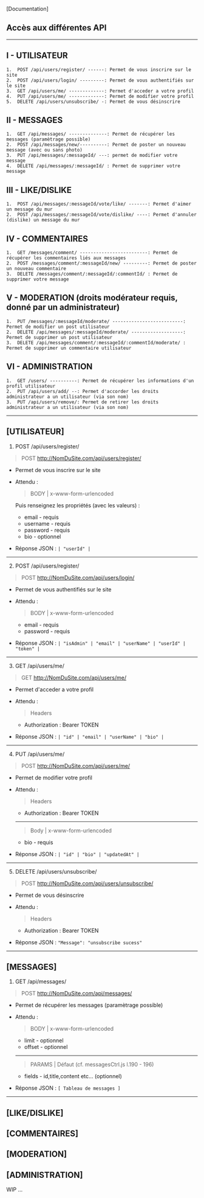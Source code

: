 [Documentation]
## Accès aux différentes API
---------------------------
## I - UTILISATEUR

	1.	POST /api/users/register/ ------: Permet de vous inscrire sur le site
	2.	POST /api/users/login/ ---------: Permet de vous authentifiés sur le site
    3.	GET /api/users/me/ -------------: Permet d'acceder a votre profil
    4.	PUT /api/users/me/ -------------: Permet de modifier votre profil
    5.	DELETE /api/users/unsubscribe/ -: Permet de vous désinscrire

## II - MESSAGES

	1.	GET /api/messages/ --------------: Permet de récupérer les messages (paramètrage possible)
	2.	POST /api/messages/new/----------: Permet de poster un nouveau message (avec ou sans photo)
    3.	PUT /api/messages/:messageId/ ---: permet de modifier votre message
    4.	DELETE /api/messages/:messageId/ : Permet de supprimer votre message

## III - LIKE/DISLIKE

	1.	POST /api/messages/:messageId/vote/like/ -------: Permet d'aimer un message du mur
	2.	POST /api/messages/:messageId/vote/dislike/ ----: Permet d'annuler (dislike) un message du mur

## IV - COMMENTAIRES

	1.	GET /messages/comment/ -------------------------: Permet de récupérer les commentaires liés aux messages
	2.	POST /messages/comment/:messageId/new/ ---------: Permet de poster un nouveau commentaire
    3.	DELETE /messages/comment/:messageId/:commentId/ : Permet de supprimer votre message

## V - MODERATION (droits modérateur requis, donné par un administrateur)

    1.	PUT /messages/:messageId/moderate/ --------------------------: Permet de modifier un post utilisateur
	2.	DELETE /api/messages/:messageId/moderate/ -------------------: Permet de supprimer un post utilisateur
    3.	DELETE /api/messages/comment/:messageId/:commentId/moderate/ : Permet de supprimer un commentaire utilisateur

## VI - ADMINISTRATION

    1.	GET /users/ ----------: Permet de récupérer les informations d'un profil utilisateur
	2.	PUT /api/users/add/ --: Permet d'accorder les droits administrateur a un utilisateur (via son nom)
    3.	PUT /api/users/remove/: Permet de retirer les droits administrateur a un utilisateur (via son nom)
---------------------------

## [UTILISATEUR]
1.	POST /api/users/register/
> POST http://NomDuSite.com/api/users/register/
- Permet de vous inscrire sur le site

- Attendu : 
    > BODY | x-www-form-urlencoded

    Puis renseignez les propriétés (avec les valeurs) :

    - email - requis
    - username - requis
    - password - requis
    - bio - optionnel

- Réponse JSON : ` | "userId" | `
---------------------------

2.	POST /api/users/register/
> POST http://NomDuSite.com/api/users/login/
- Permet de vous authentifiés sur le site

- Attendu : 
    > BODY | x-www-form-urlencoded
    - email - requis
    - password - requis

- Réponse JSON : ` | "isAdmin" | "email" | "userName" | "userId" | "token" | `
---------------------------

3.	GET /api/users/me/
> GET http://NomDuSite.com/api/users/me/
- Permet d'acceder a votre profil

- Attendu : 
    > Headers 
    - Authorization : Bearer TOKEN

- Réponse JSON : ` | "id" | "email" | "userName" | "bio" | `
---------------------------

4.	PUT /api/users/me/
> POST http://NomDuSite.com/api/users/me/
- Permet de modifier votre profil

- Attendu : 
    > Headers 
    - Authorization : Bearer TOKEN
    ----------------------------
    > Body | x-www-form-urlencoded
    - bio - requis

- Réponse JSON : ` | "id" | "bio" | "updatedAt" | `
---------------------------

5.	DELETE /api/users/unsubscribe/
> POST http://NomDuSite.com/api/users/unsubscribe/
- Permet de vous désinscrire

- Attendu : 
    > Headers 
    - Authorization : Bearer TOKEN

- Réponse JSON : ` "Message": "unsubscribe sucess" `
---------------------------

## [MESSAGES]
1.	GET /api/messages/
> POST http://NomDuSite.com/api/messages/
- Permet de récupérer les messages (paramètrage possible)

- Attendu : 
    > BODY | x-www-form-urlencoded

    - limit - optionnel
    - offset - optionnel
    ---------------------------

    > PARAMS | Défaut (cf. messagesCtrl.js l.190 - 196)
    - fields - id,title,content etc... (optionnel)

- Réponse JSON : ` [ Tableau de messages ] `
---------------------------

## [LIKE/DISLIKE]

## [COMMENTAIRES]

## [MODERATION]

## [ADMINISTRATION]

WIP ...
